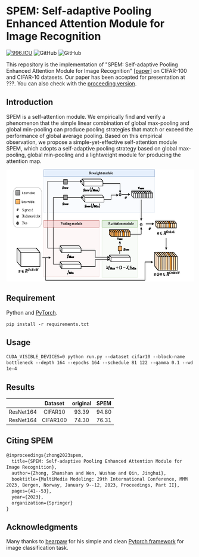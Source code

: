 # SPEM: Self-adaptive Pooling Enhanced Attention Module for Image Recognition
[![996.ICU](https://img.shields.io/badge/link-996.icu-red.svg)](https://996.icu) 
![GitHub](https://img.shields.io/github/license/gbup-group/DIANet.svg)
![GitHub](https://img.shields.io/badge/Qrange%20-group-orange)

This repository is the implementation of "SPEM: Self-adaptive Pooling Enhanced Attention Module for Image Recognition" [[paper]](https://arxiv.org/abs/2208.10322)  on CIFAR-100 and CIFAR-10 datasets. Our paper has been accepted for presentation at ???. You can also check with the [proceeding version](https://link.springer.com/chapter/10.1007/978-3-031-27818-1_4).

## Introduction

SPEM is a self-attention module. We empirically find and verify a phenomenon that the simple linear combination of global max-pooling and global min-pooling can produce pooling strategies that match or exceed the performance of global average pooling. Based on this empirical observation, we propose a simple-yet-effective self-attention module SPEM, which adopts a self-adaptive pooling strategy based on global max-pooling, global min-pooling and a lightweight module for producing the attention map. 

<p align="center">
  <img src="https://github.com/Qrange-group/SPEM/blob/main/images/arch.png" width="600" height="300">
</p>

## Requirement
Python and [PyTorch](http://pytorch.org/).
```
pip install -r requirements.txt
```
## Usage
```
CUDA_VISIBLE_DEVICES=0 python run.py --dataset cifar10 --block-name bottleneck --depth 164 --epochs 164 --schedule 81 122 --gamma 0.1 --wd 1e-4
```

## Results
|                 |  Dataset  | original |  SPEM  |
|:---------------:|:------:|:--------:|:------:|
|    ResNet164    |CIFAR10 |   93.39  |  94.80 |
|    ResNet164    |CIFAR100|   74.30  |  76.31 |



## Citing SPEM

```
@inproceedings{zhong2023spem,
  title={SPEM: Self-adaptive Pooling Enhanced Attention Module for Image Recognition},
  author={Zhong, Shanshan and Wen, Wushao and Qin, Jinghui},
  booktitle={MultiMedia Modeling: 29th International Conference, MMM 2023, Bergen, Norway, January 9--12, 2023, Proceedings, Part II},
  pages={41--53},
  year={2023},
  organization={Springer}
}
```

## Acknowledgments
Many thanks to [bearpaw](https://github.com/bearpaw) for his simple and clean [Pytorch framework](https://github.com/bearpaw/pytorch-classification) for image classification task.
